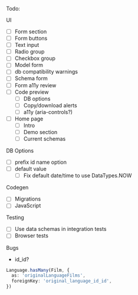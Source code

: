 Todo:

UI

- [ ] Form section
- [ ] Form buttons
- [ ] Text input
- [ ] Radio group
- [ ] Checkbox group
- [ ] Model form
- [ ] db compatibility warnings
- [ ] Schema form
- [ ] Form a11y review
- [ ] Code preview
  - [ ] DB options
  - [ ] Copy/download alerts
  - [ ] a11y (aria-controls?)
- [ ] Home page
  - [ ] Intro
  - [ ] Demo section
  - [ ] Current schemas

DB Options

- [ ] prefix id name option
- [ ] default value
  - [ ] Fix default date/time to use DataTypes.NOW

Codegen

- [ ] Migrations
- [ ] JavaScript

Testing

- [ ] Use data schemas in integration tests
- [ ] Browser tests

Bugs

- id_id?

```ts
Language.hasMany(Film, {
  as: 'originalLanguageFilms',
  foreignKey: 'original_language_id_id',
})
```

